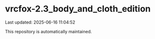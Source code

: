 # vrcfox-2.3_body_and_cloth_edition

Last updated: 2025-06-16 11:04:52

This repository is automatically maintained.
